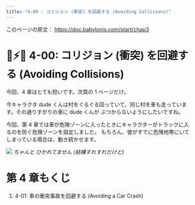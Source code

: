 ```yaml
---
title: "4-00 : コリジョン (衝突) を回避する (Avoiding Collisions)"
---
```


このページの原文： https://doc.babylonjs.com/start/chap3

# 🙍⚡🚙 4-00: コリジョン (衝突) を回避する (Avoiding Collisions)

今回、4 章はとても短いです。次頁の 1 ページだけ。

今キャラクタ dude くんは村をぐるぐる回っていて、同じ村を車も走っています。その通りすがりの車に dude くんが ぶつからないようにしたいですね。

今回、第 4 章では車が危険ゾーンに入ったときにキャラクターがトラックに入るのを防ぐ危険ゾーンを設定しました。
もちろん、彼がすでに危険地帯にいてしまっている場合は、動き続かせます。

![](https://storage.googleapis.com/zenn-user-upload/a2a6fa82e0c6-20220401.gif)
*ちゃんと ひかれてません (結構すれすれだけど)*

# 第 4 章もくじ

1. 4-01: 車の衝突事故を回避する (Avoiding a Car Crash)
